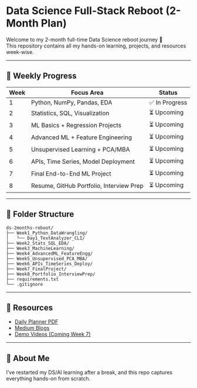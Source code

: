 # Data Science Full-Stack Reboot (2-Month Plan)

Welcome to my 2-month full-time Data Science reboot journey 🚀  
This repository contains all my hands-on learning, projects, and resources week-wise.

---

## 📅 Weekly Progress

| Week | Focus Area                             | Status  |
|------|----------------------------------------|---------|
| 1    | Python, NumPy, Pandas, EDA             | ✅ In Progress |
| 2    | Statistics, SQL, Visualization         | ⏳ Upcoming |
| 3    | ML Basics + Regression Projects        | ⏳ Upcoming |
| 4    | Advanced ML + Feature Engineering      | ⏳ Upcoming |
| 5    | Unsupervised Learning + PCA/MBA        | ⏳ Upcoming |
| 6    | APIs, Time Series, Model Deployment    | ⏳ Upcoming |
| 7    | Final End-to-End ML Project            | ⏳ Upcoming |
| 8    | Resume, GitHub Portfolio, Interview Prep | ⏳ Upcoming |

---

## 📁 Folder Structure

```
ds-2months-reboot/
├── Week1_Python_DataWrangling/
│   └── Day1_TextAnalyzer_CLI/
├── Week2_Stats_SQL_EDA/
├── Week3_MachineLearning/
├── Week4_AdvancedML_FeatureEngg/
├── Week5_Unsupervised_PCA_MBA/
├── Week6_APIs_TimeSeries_Deploy/
├── Week7_FinalProject/
├── Week8_Portfolio_InterviewPrep/
├── requirements.txt
└── .gitignore
```

---

## 🔗 Resources

- [Daily Planner PDF](#)
- [Medium Blogs](#)
- [Demo Videos (Coming Week 7)](#)

---

## 💼 About Me

I’ve restarted my DS/AI learning after a break, and this repo captures everything hands-on from scratch.
